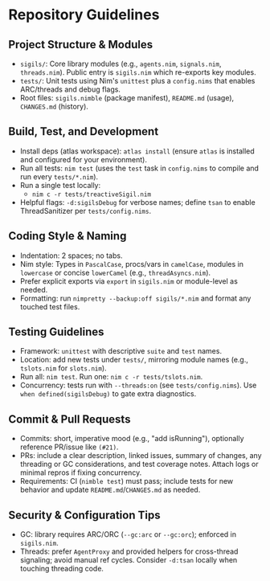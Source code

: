 # Repository Guidelines

## Project Structure & Modules
- `sigils/`: Core library modules (e.g., `agents.nim`, `signals.nim`, `threads.nim`). Public entry is `sigils.nim` which re-exports key modules.
- `tests/`: Unit tests using Nim's `unittest` plus a `config.nims` that enables ARC/threads and debug flags.
- Root files: `sigils.nimble` (package manifest), `README.md` (usage), `CHANGES.md` (history).

## Build, Test, and Development
- Install deps (atlas workspace): `atlas install` (ensure `atlas` is installed and configured for your environment).
- Run all tests: `nim test` (uses the `test` task in `config.nims` to compile and run every `tests/*.nim`).
- Run a single test locally:
  - `nim c -r tests/treactiveSigil.nim`
- Helpful flags: `-d:sigilsDebug` for verbose names; define `tsan` to enable ThreadSanitizer per `tests/config.nims`.

## Coding Style & Naming
- Indentation: 2 spaces; no tabs.
- Nim style: Types in `PascalCase`, procs/vars in `camelCase`, modules in `lowercase` or concise `lowerCamel` (e.g., `threadAsyncs.nim`).
- Prefer explicit exports via `export` in `sigils.nim` or module-level as needed.
- Formatting: run `nimpretty --backup:off sigils/*.nim` and format any touched test files.

## Testing Guidelines
- Framework: `unittest` with descriptive `suite` and `test` names.
- Location: add new tests under `tests/`, mirroring module names (e.g., `tslots.nim` for `slots.nim`).
- Run all: `nim test`. Run one: `nim c -r tests/tslots.nim`.
- Concurrency: tests run with `--threads:on` (see `tests/config.nims`). Use `when defined(sigilsDebug)` to gate extra diagnostics.

## Commit & Pull Requests
- Commits: short, imperative mood (e.g., "add isRunning"), optionally reference PR/issue like `(#21)`.
- PRs: include a clear description, linked issues, summary of changes, any threading or GC considerations, and test coverage notes. Attach logs or minimal repros if fixing concurrency.
- Requirements: CI (`nimble test`) must pass; include tests for new behavior and update `README.md`/`CHANGES.md` as needed.

## Security & Configuration Tips
- GC: library requires ARC/ORC (`--gc:arc` or `--gc:orc`); enforced in `sigils.nim`.
- Threads: prefer `AgentProxy` and provided helpers for cross-thread signaling; avoid manual ref cycles. Consider `-d:tsan` locally when touching threading code.

